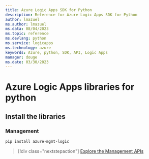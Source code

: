 ```yaml
---
title: Azure Logic Apps SDK for Python
description: Reference for Azure Logic Apps SDK for Python
author: lmazuel
ms.author: lmazuel
ms.data: 08/04/2023
ms.topic: reference
ms.devlang: python
ms.service: logicapps
ms.technology: azure
keywords: Azure, python, SDK, API, Logic Apps
manager: douge
ms.date: 03/30/2023
---
```

# Azure Logic Apps libraries for python

## Install the libraries


### Management

```bash
pip install azure-mgmt-logic
```
> [!div class="nextstepaction"]
> [Explore the Management APIs](/python/api/overview/azure/logicapps/management)